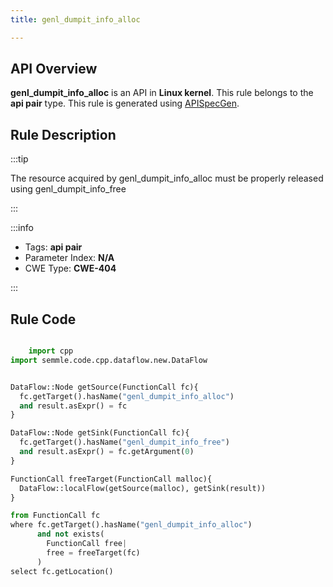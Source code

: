 ```yaml
---
title: genl_dumpit_info_alloc

---
```



## API Overview
**genl_dumpit_info_alloc** is an API in **Linux kernel**. This rule belongs to the **api pair** type. This rule is generated using [APISpecGen](../../tools/APISpecGen).
## Rule Description

:::tip

The resource acquired by genl_dumpit_info_alloc must be properly released using genl_dumpit_info_free

:::

:::info

- Tags: **api pair**
- Parameter Index: **N/A**
- CWE Type: **CWE-404**

:::

## Rule Code
```python

    import cpp
import semmle.code.cpp.dataflow.new.DataFlow


DataFlow::Node getSource(FunctionCall fc){
  fc.getTarget().hasName("genl_dumpit_info_alloc")
  and result.asExpr() = fc
}

DataFlow::Node getSink(FunctionCall fc){
  fc.getTarget().hasName("genl_dumpit_info_free")
  and result.asExpr() = fc.getArgument(0)
}

FunctionCall freeTarget(FunctionCall malloc){
  DataFlow::localFlow(getSource(malloc), getSink(result))
}

from FunctionCall fc
where fc.getTarget().hasName("genl_dumpit_info_alloc")
      and not exists(
        FunctionCall free| 
        free = freeTarget(fc)
      )
select fc.getLocation()

    
```